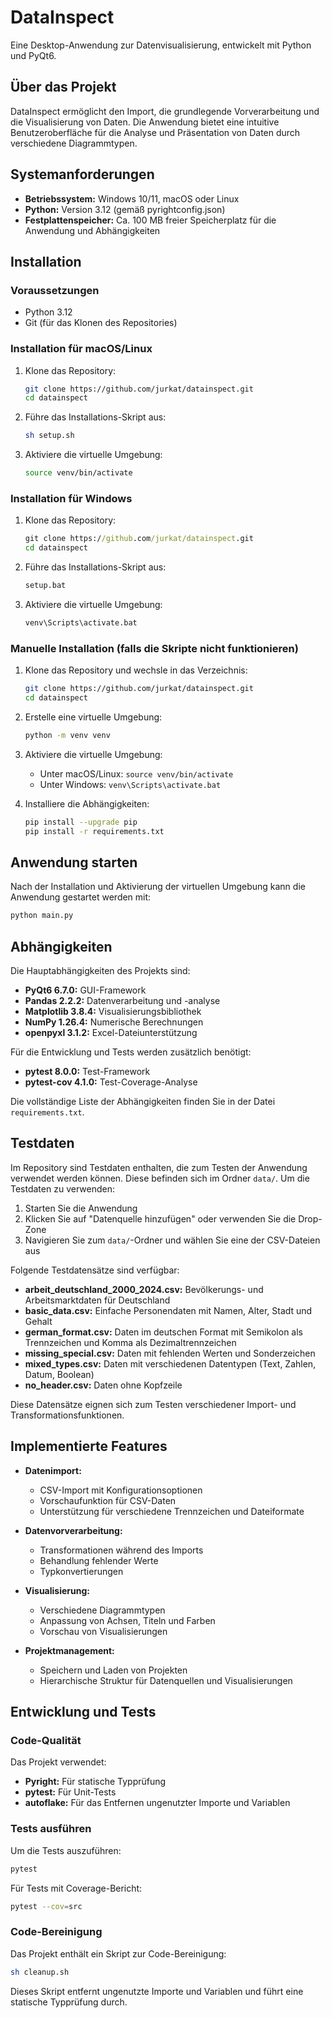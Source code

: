 # DataInspect

Eine Desktop-Anwendung zur Datenvisualisierung, entwickelt mit Python und PyQt6.

## Über das Projekt

DataInspect ermöglicht den Import, die grundlegende Vorverarbeitung und die Visualisierung von Daten. Die Anwendung bietet eine intuitive Benutzeroberfläche für die Analyse und Präsentation von Daten durch verschiedene Diagrammtypen.

## Systemanforderungen

- **Betriebssystem:** Windows 10/11, macOS oder Linux
- **Python:** Version 3.12 (gemäß pyrightconfig.json)
- **Festplattenspeicher:** Ca. 100 MB freier Speicherplatz für die Anwendung und Abhängigkeiten

## Installation

### Voraussetzungen

- Python 3.12
- Git (für das Klonen des Repositories)

### Installation für macOS/Linux

1. Klone das Repository:
   ```bash
   git clone https://github.com/jurkat/datainspect.git
   cd datainspect
   ```

2. Führe das Installations-Skript aus:
   ```bash
   sh setup.sh
   ```

3. Aktiviere die virtuelle Umgebung:
   ```bash
   source venv/bin/activate
   ```

### Installation für Windows

1. Klone das Repository:
   ```cmd
   git clone https://github.com/jurkat/datainspect.git
   cd datainspect
   ```

2. Führe das Installations-Skript aus:
   ```cmd
   setup.bat
   ```

3. Aktiviere die virtuelle Umgebung:
   ```cmd
   venv\Scripts\activate.bat
   ```

### Manuelle Installation (falls die Skripte nicht funktionieren)

1. Klone das Repository und wechsle in das Verzeichnis:
   ```bash
   git clone https://github.com/jurkat/datainspect.git
   cd datainspect
   ```

2. Erstelle eine virtuelle Umgebung:
   ```bash
   python -m venv venv
   ```

3. Aktiviere die virtuelle Umgebung:
   - Unter macOS/Linux: `source venv/bin/activate`
   - Unter Windows: `venv\Scripts\activate.bat`

4. Installiere die Abhängigkeiten:
   ```bash
   pip install --upgrade pip
   pip install -r requirements.txt
   ```

## Anwendung starten

Nach der Installation und Aktivierung der virtuellen Umgebung kann die Anwendung gestartet werden mit:

```bash
python main.py
```

## Abhängigkeiten

Die Hauptabhängigkeiten des Projekts sind:

- **PyQt6 6.7.0:** GUI-Framework
- **Pandas 2.2.2:** Datenverarbeitung und -analyse
- **Matplotlib 3.8.4:** Visualisierungsbibliothek
- **NumPy 1.26.4:** Numerische Berechnungen
- **openpyxl 3.1.2:** Excel-Dateiunterstützung

Für die Entwicklung und Tests werden zusätzlich benötigt:
- **pytest 8.0.0:** Test-Framework
- **pytest-cov 4.1.0:** Test-Coverage-Analyse

Die vollständige Liste der Abhängigkeiten finden Sie in der Datei `requirements.txt`.

## Testdaten

Im Repository sind Testdaten enthalten, die zum Testen der Anwendung verwendet werden können. Diese befinden sich im Ordner `data/`. Um die Testdaten zu verwenden:

1. Starten Sie die Anwendung
2. Klicken Sie auf "Datenquelle hinzufügen" oder verwenden Sie die Drop-Zone
3. Navigieren Sie zum `data/`-Ordner und wählen Sie eine der CSV-Dateien aus

Folgende Testdatensätze sind verfügbar:

- **arbeit_deutschland_2000_2024.csv:** Bevölkerungs- und Arbeitsmarktdaten für Deutschland
- **basic_data.csv:** Einfache Personendaten mit Namen, Alter, Stadt und Gehalt
- **german_format.csv:** Daten im deutschen Format mit Semikolon als Trennzeichen und Komma als Dezimaltrennzeichen
- **missing_special.csv:** Daten mit fehlenden Werten und Sonderzeichen
- **mixed_types.csv:** Daten mit verschiedenen Datentypen (Text, Zahlen, Datum, Boolean)
- **no_header.csv:** Daten ohne Kopfzeile

Diese Datensätze eignen sich zum Testen verschiedener Import- und Transformationsfunktionen.

## Implementierte Features

- **Datenimport:**
  - CSV-Import mit Konfigurationsoptionen
  - Vorschaufunktion für CSV-Daten
  - Unterstützung für verschiedene Trennzeichen und Dateiformate

- **Datenvorverarbeitung:**
  - Transformationen während des Imports
  - Behandlung fehlender Werte
  - Typkonvertierungen

- **Visualisierung:**
  - Verschiedene Diagrammtypen
  - Anpassung von Achsen, Titeln und Farben
  - Vorschau von Visualisierungen

- **Projektmanagement:**
  - Speichern und Laden von Projekten
  - Hierarchische Struktur für Datenquellen und Visualisierungen

## Entwicklung und Tests

### Code-Qualität

Das Projekt verwendet:
- **Pyright:** Für statische Typprüfung
- **pytest:** Für Unit-Tests
- **autoflake:** Für das Entfernen ungenutzter Importe und Variablen

### Tests ausführen

Um die Tests auszuführen:

```bash
pytest
```

Für Tests mit Coverage-Bericht:

```bash
pytest --cov=src
```

### Code-Bereinigung

Das Projekt enthält ein Skript zur Code-Bereinigung:

```bash
sh cleanup.sh
```

Dieses Skript entfernt ungenutzte Importe und Variablen und führt eine statische Typprüfung durch.